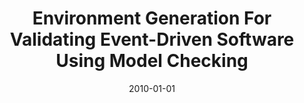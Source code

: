 ---
title: "Environment Generation For Validating Event-Driven Software Using Model Checking"
date: 2010-01-01
venue: ""
paperurl: https://doi.org/10.1049/iet-sen.2009.0017
authors: "Oksana Tkachuk and Matthew B Dwyer"
awards: ""
---
